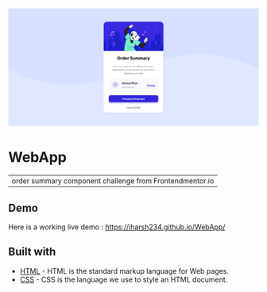# ![Order Summary Component](https://github.com/Alfitho13/order-summary-component/blob/main/assets/images/demo/live-site-desktop.png)
# WebApp
<table>
<tr>
<td>
 order summary component challenge from Frontendmentor.io
</td>
</tr>
</table>

## Demo
Here is a working live demo :  https://iharsh234.github.io/WebApp/

## Built with 

- [HTML](https://www.w3schools.com/tags/ref_language_codes.asp) - HTML is the standard markup language for Web pages.
- [CSS](https://www.w3schools.com/css/) - CSS is the language we use to style an HTML document.



